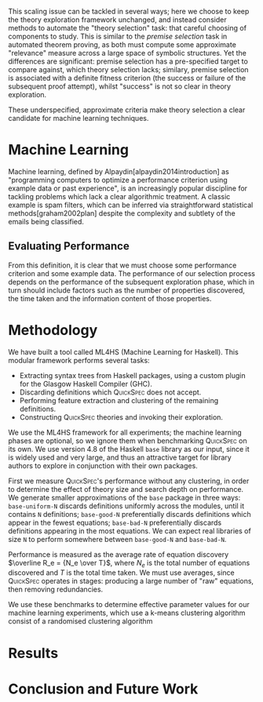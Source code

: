 This scaling issue can be tackled in several ways; here we choose to keep the
theory exploration framework unchanged, and instead consider methods to automate
the "theory selection" task: that careful choosing of components to study. This
is similar to the *premise selection* task in automated theorem proving, as both
must compute some approximate "relevance" measure across a large space of
symbolic structures. Yet the differences are significant: premise selection has
a pre-specified target to compare against, which theory selection lacks;
similary, premise selection is associated with a definite fitness criterion (the
success or failure of the subsequent proof attempt), whilst "success" is not so
clear in theory exploration.

These underspecified, approximate criteria make theory selection a clear
candidate for machine learning techniques.

# Machine Learning #

Machine learning, defined by Alpaydin[alpaydin2014introduction] as "programming
computers to optimize a performance criterion using example data or past
experience", is an increasingly popular discipline for tackling problems which
lack a clear algorithmic treatment. A classic example is spam filters, which can
be inferred via straightforward statistical methods[graham2002plan] despite the
complexity and subtlety of the emails being classified.

## Evaluating Performance ##

From this definition, it is clear that we must choose some performance criterion
and some example data. The performance of our selection process depends on the
performance of the subsequent exploration phase, which in turn should include
factors such as the number of properties discovered, the time taken and the
information content of those properties.

# Methodology #

We have built a tool called ML4HS (Machine Learning for Haskell). This modular
framework performs several tasks:

 - Extracting syntax trees from Haskell packages, using a custom plugin for the
   Glasgow Haskell Compiler (GHC).
 - Discarding definitions which
   <span style="font-variant:small-caps;">QuickSpec</span> does not accept.
 - Performing feature extraction and clustering of the remaining definitions.
 - Constructing <span style="font-variant:small-caps;">QuickSpec</span> theories
   and invoking their exploration.

We use the ML4HS framework for all experiments; the machine learning phases are
optional, so we ignore them when benchmarking
<span style="font-variant:small-caps;">QuickSpec</span> on its own. We use
version 4.8 of the Haskell `base` library as our input, since it is widely used
and very large, and thus an attractive target for library authors to explore in
conjunction with their own packages.

First we measure <span style="font-variant:small-caps;">QuickSpec</span>'s
performance without any clustering, in order to determine the effect of theory
size and search depth on performance. We generate smaller approximations of the
`base` package in three ways: `base-uniform-N` discards definitions uniformly
across the modules, until it contains `N` definitions; `base-good-N`
preferentially discards definitions which appear in the fewest equations;
`base-bad-N` preferentially discards definitions appearing in the most
equations. We can expect real libraries of size `N` to perform somewhere between
`base-good-N` and `base-bad-N`.

Performance is measured as the average rate of equation discovery $\overline R_e
= {N_e \over T}$, where $N_e$ is the total number of equations discovered and
$T$ is the total time taken. We must use averages, since
<span style="font-variant:small-caps;">QuickSpec</span> operates in stages:
producing a large number of "raw" equations, then removing redundancies.

We use these benchmarks to determine effective parameter values for our machine
learning experiments, which use a k-means clustering algorithm consist of a
randomised clustering algorithm

# Results #

# Conclusion and Future Work #
